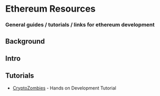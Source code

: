 # Ethereum Resources

### General guides / tutorials / links for ethereum development

## Background

## Intro

## Tutorials
* [CryptoZombies](https://cryptozombies.io/) - Hands on Development Tutorial

